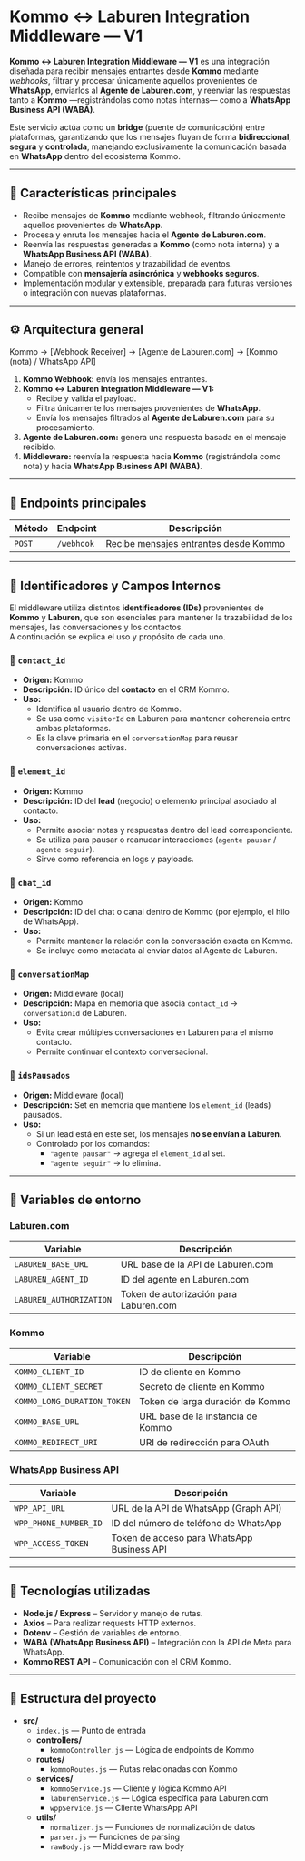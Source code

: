# Kommo ↔ Laburen Integration Middleware — V1

**Kommo ↔ Laburen Integration Middleware — V1** es una integración diseñada para recibir mensajes entrantes desde **Kommo** mediante *webhooks*, filtrar y procesar únicamente aquellos provenientes de **WhatsApp**, enviarlos al **Agente de Laburen.com**, y reenviar las respuestas tanto a **Kommo** —registrándolas como notas internas— como a **WhatsApp Business API (WABA)**.  

Este servicio actúa como un **bridge** (puente de comunicación) entre plataformas, garantizando que los mensajes fluyan de forma **bidireccional**, **segura** y **controlada**, manejando exclusivamente la comunicación basada en **WhatsApp** dentro del ecosistema Kommo.

---

## 🚀 Características principales

- Recibe mensajes de **Kommo** mediante webhook, filtrando únicamente aquellos provenientes de **WhatsApp**.
- Procesa y enruta los mensajes hacia el **Agente de Laburen.com**.
- Reenvía las respuestas generadas a **Kommo** (como nota interna) y a **WhatsApp Business API (WABA)**.
- Manejo de errores, reintentos y trazabilidad de eventos.
- Compatible con **mensajería asincrónica** y **webhooks seguros**.
- Implementación modular y extensible, preparada para futuras versiones o integración con nuevas plataformas.

---

## ⚙️ Arquitectura general

Kommo → [Webhook Receiver] → [Agente de Laburen.com] → [Kommo (nota) / WhatsApp API]

1. **Kommo Webhook:** envía los mensajes entrantes.
2. **Kommo ↔ Laburen Integration Middleware — V1:**
   - Recibe y valida el payload.
   - Filtra únicamente los mensajes provenientes de **WhatsApp**.
   - Envía los mensajes filtrados al **Agente de Laburen.com** para su procesamiento.
3. **Agente de Laburen.com:** genera una respuesta basada en el mensaje recibido.
4. **Middleware:** reenvía la respuesta hacia **Kommo** (registrándola como nota) y hacia **WhatsApp Business API (WABA)**.

---

## 🧩 Endpoints principales

| Método | Endpoint   | Descripción                           |
| ------ | ---------- | ------------------------------------- |
| `POST` | `/webhook` | Recibe mensajes entrantes desde Kommo |

---

## 🧾 Identificadores y Campos Internos

El middleware utiliza distintos **identificadores (IDs)** provenientes de **Kommo** y **Laburen**, que son esenciales para mantener la trazabilidad de los mensajes, las conversaciones y los contactos.  
A continuación se explica el uso y propósito de cada uno.

### 🔹 `contact_id`
- **Origen:** Kommo  
- **Descripción:** ID único del **contacto** en el CRM Kommo.  
- **Uso:**  
  - Identifica al usuario dentro de Kommo.  
  - Se usa como `visitorId` en Laburen para mantener coherencia entre ambas plataformas.  
  - Es la clave primaria en el `conversationMap` para reusar conversaciones activas.

### 🔹 `element_id`
- **Origen:** Kommo  
- **Descripción:** ID del **lead** (negocio) o elemento principal asociado al contacto.  
- **Uso:**  
  - Permite asociar notas y respuestas dentro del lead correspondiente.  
  - Se utiliza para pausar o reanudar interacciones (`agente pausar` / `agente seguir`).  
  - Sirve como referencia en logs y payloads.

### 🔹 `chat_id`
- **Origen:** Kommo  
- **Descripción:** ID del chat o canal dentro de Kommo (por ejemplo, el hilo de WhatsApp).  
- **Uso:**  
  - Permite mantener la relación con la conversación exacta en Kommo.  
  - Se incluye como metadata al enviar datos al Agente de Laburen.

### 🔹 `conversationMap`
- **Origen:** Middleware (local)  
- **Descripción:** Mapa en memoria que asocia `contact_id` → `conversationId` de Laburen.  
- **Uso:**  
  - Evita crear múltiples conversaciones en Laburen para el mismo contacto.  
  - Permite continuar el contexto conversacional.

### 🔹 `idsPausados`
- **Origen:** Middleware (local)  
- **Descripción:** Set en memoria que mantiene los `element_id` (leads) pausados.  
- **Uso:**  
  - Si un lead está en este set, los mensajes **no se envían a Laburen**.  
  - Controlado por los comandos:  
    - `"agente pausar"` → agrega el `element_id` al set.  
    - `"agente seguir"` → lo elimina.

---

## 🔐 Variables de entorno

### Laburen.com
| Variable                | Descripción                            |
| ----------------------- | -------------------------------------- |
| `LABUREN_BASE_URL`      | URL base de la API de Laburen.com      |
| `LABUREN_AGENT_ID`      | ID del agente en Laburen.com           |
| `LABUREN_AUTHORIZATION` | Token de autorización para Laburen.com |

### Kommo
| Variable                    | Descripción                       |
| --------------------------- | --------------------------------- |
| `KOMMO_CLIENT_ID`           | ID de cliente en Kommo            |
| `KOMMO_CLIENT_SECRET`       | Secreto de cliente en Kommo       |
| `KOMMO_LONG_DURATION_TOKEN` | Token de larga duración de Kommo  |
| `KOMMO_BASE_URL`            | URL base de la instancia de Kommo |
| `KOMMO_REDIRECT_URI`        | URI de redirección para OAuth     |

### WhatsApp Business API
| Variable              | Descripción                                |
| --------------------- | ------------------------------------------ |
| `WPP_API_URL`         | URL de la API de WhatsApp (Graph API)      |
| `WPP_PHONE_NUMBER_ID` | ID del número de teléfono de WhatsApp      |
| `WPP_ACCESS_TOKEN`    | Token de acceso para WhatsApp Business API |

---

## 🧰 Tecnologías utilizadas

- **Node.js / Express** – Servidor y manejo de rutas.
- **Axios** – Para realizar requests HTTP externos.
- **Dotenv** – Gestión de variables de entorno.
- **WABA (WhatsApp Business API)** – Integración con la API de Meta para WhatsApp.
- **Kommo REST API** – Comunicación con el CRM Kommo.

---

## 🧩 Estructura del proyecto

- **src/**
  - `index.js` — Punto de entrada
  - **controllers/**
    - `kommoController.js` — Lógica de endpoints de Kommo
  - **routes/**
    - `kommoRoutes.js` — Rutas relacionadas con Kommo
  - **services/**
    - `kommoService.js` — Cliente y lógica Kommo API
    - `laburenService.js` — Lógica específica para Laburen.com
    - `wppService.js` — Cliente WhatsApp API
  - **utils/**
    - `normalizer.js` — Funciones de normalización de datos
    - `parser.js` — Funciones de parsing
    - `rawBody.js` — Middleware raw body